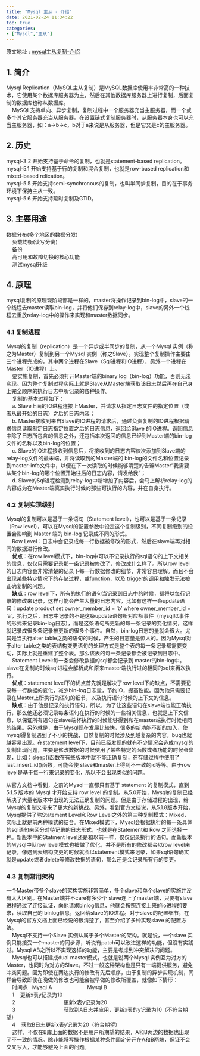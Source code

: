 ```yaml
---
title: "Mysql 主从 - 介绍"
date: 2021-02-24 11:34:22
toc: true
categories:
- ["Mysql","主从"]
---
```


原文地址 : [mysql主从复制-介绍](https://blog.csdn.net/jesseyoung/article/details/41942467)



## 1. 简介

Mysql Replication（MySQL主从复制）是MySQL数据库使用率非常高的一种技术，它使用某个数据库服务器为主，然后在其他数据库服务器上进行复制，后面复制的数据库也称从数据库。<br />    MySQL支持单向、异步复制，复制过程中一个服务器充当主服务器，而一个或多个其它服务器充当从服务器。在设置链式复制服务器时，从服务器本身也可以充当主服务器，如：a->b->c，b对于a来说是从服务器，但是它又是c的主服务器。


## 2. 历史

mysql-3.2 开始支持基于命令的复制，也就是statement-based replication。 <br />mysql-5.1 开始支持基于行的复制和混合复制，也就是row-based replication和mixed-based relication。<br />mysql-5.5 开始支持semi-synchronous的复制，也叫半同步复制，目的在于事务环境下保持主从一致。<br />mysql-5.6 开始支持延时复制及GTID。


## 3. 主要用途

数据分布(多个地区的数据分发)<br />    负载均衡(读写分离)<br />    备份<br />    高可用和故障切换的核心功能<br />    测试mysql升级


## 4. 原理

mysql复制的原理现阶段都是一样的，master将操作记录到bin-log中，slave的一个线程去master读取bin-log，并将他们保存到relay-log中，slave的另外一个线程去重放relay-log中的操作来实现和master数据同步。


### 4.1 复制进程

Mysql的复制（replication）是一个异步或半同步的复制，从一个Mysql 实例（称之为Master）复制到另一个Mysql 实例（称之Slave）。实现整个复制操作主要由三个进程完成的，其中两个进程在Slave（Sql进程和IO进程），另外一个进程在 Master（IO进程）上。<br />    要实施复制，首先必须打开Master端的binary log（bin-log）功能，否则无法实现。因为整个复制过程实际上就是Slave从Master端获取该日志然后再在自己身上完全顺序的执行日志中所记录的各种操作。<br />    复制的基本过程如下：<br />    a. Slave上面的IO进程连接上Master，并请求从指定日志文件的指定位置（或者从最开始的日志）之后的日志内容；<br />    b. Master接收到来自Slave的IO进程的请求后，通过负责复制的IO进程根据请求信息读取制定日志指定位置之后的日志信息，返回给Slave 的IO进程。返回信息中除了日志所包含的信息之外，还包括本次返回的信息已经到Master端的bin-log文件的名称以及bin-log的位置；<br />    c. Slave的IO进程接收到信息后，将接收到的日志内容依次添加到Slave端的relay-log文件的最末端，并将读取到的Master端的 bin-log的文件名和位置记录到master-info文件中，以便在下一次读取的时候能够清楚的告诉Master“我需要从某个bin-log的哪个位置开始往后的日志内容，请发给我”；<br />    d. Slave的Sql进程检测到relay-log中新增加了内容后，会马上解析relay-log的内容成为在Master端真实执行时候的那些可执行的内容，并在自身执行。


### 4.2 复制实现级别

Mysql的复制可以是基于一条语句（Statement level），也可以是基于一条记录（Row level），可以在Mysql的配置参数中设定这个复制级别，不同复制级别的设置会影响到 Master 端的 bin-log 记录成不同的形式。<br />    Row Level：日志中会记录成每一行数据被修改的形式，然后在slave端再对相同的数据进行修改。<br />    **优点**：在row level模式下，bin-log中可以不记录执行的sql语句的上下文相关的信息，仅仅只需要记录那一条记录被修改了，修改成什么样了。所以row level的日志内容会非常清楚的记录下每一行数据修改的细节，非常容易理解。而且不会出现某些特定情况下的存储过程，或function，以及 trigger的调用和触发无法被正确复制的问题。<br />    **缺点**：row level下，所有的执行的语句当记录到日志中的时候，都将以每行记录的修改来记录，这样可能会产生大量的日志内容，比如有这样一条update语句：update product set owner_member_id = ‘b’ where owner_member_id = ‘a’，执行之后，日志中记录的不是这条update语句所对应额事件（mysql以事件的形式来记录bin-log日志），而是这条语句所更新的每一条记录的变化情况，这样就记录成很多条记录被更新的很多个事件。自然，bin-log日志的量就会很大。尤其是当执行alter table之类的语句的时候，产生的日志量是惊人的。因为Mysql对于alter table之类的表结构变更语句的处理方式是整个表的每一条记录都需要变动，实际上就是重建了整个表。那么该表的每一条记录都会被记录到日志中。<br />    Statement Level:每一条会修改数据的sql都会记录到 master的bin-log中。slave在复制的时候sql进程会解析成和原来master端执行过的相同的sql来再次执行。<br />    **优点**：statement level下的优点首先就是解决了row level下的缺点，不需要记录每一行数据的变化，减少bin-log日志量，节约IO，提高性能。因为他只需要记录在Master上所执行的语句的细节，以及执行语句时候的上下文的信息。<br />    **缺点**：由于他是记录的执行语句，所以，为了让这些语句在slave端也能正确执行，那么他还必须记录每条语句在执行的时候的一些相关信息，也就是上下文信息，以保证所有语句在slave端杯执行的时候能够得到和在master端执行时候相同的结果。另外就是，由于Mysql现在发展比较快，很多的新功能不断的加入，使mysql得复制遇到了不小的挑战，自然复制的时候涉及到越复杂的内容，bug也就越容易出现。在statement level下，目前已经发现的就有不少情况会造成mysql的复制出现问题，主要是修改数据的时候使用了某些特定的函数或者功能的时候会出现，比如：sleep()函数在有些版本中就不能正确复制，在存储过程中使用了last_insert_id()函数，可能会使 slave和master上得到不一致的id等等。由于row level是基于每一行来记录的变化，所以不会出现类似的问题。

从官方文档中看到，之前的Mysql一直都只有基于 statement 的复制模式，直到 5.1.5 版本的 Mysql 才开始支持 row level 的复制。从5.0开始，Mysql的复制已经解决了大量老版本中出现的无法正确复制的问题。但是由于存储过程的出现，给Mysql的复制又带来了更大的新挑战。另外，看到官方文档说，从5.1.8版本开始，Mysql提供了除Statement Level和Row Level之外的第三种复制模式：Mixed，实际上就是前两种模式的结合。在Mixed模式下，Mysql会根据执行的每一条具体的sql语句来区分对待记录的日志形式，也就是在Statement和 Row 之间选择一种。新版本中的Statment level还是和以前一样，仅仅记录执行的语句。而新版本的Mysql中队row level模式也被做了优化，并不是所有的修改都会以row level来记录，像遇到表结构变更的时候就会以statement模式来记录，如果sql语句确实就是update或者delete等修改数据的语句，那么还是会记录所有行的变更。


### 4.3 复制常用架构

一个Master带多个slave的架构实施非常简单，多个slave和单个slave的实施并没有太大区别。在Master端并不care有多少个 slave连上了master端，只要有slave进程通过了连接认证，向他请求binlog信息，他就会按照连接上来的io进程的要求，读取自己的 binlog信息，返回给slave的IO进程。对于slave的配置细节，在Mysql的官方文档上面已经说的很清楚了，甚至介绍了多种实现slave 的配置方法。<br />    Mysql不支持一个Slave 实例从属于多个Master的架构。就是说，一个slave 实例只能接受一个master的同步源，听说有patch可以改进这样的功能，但没有实践过。Mysql AB之所以不实现这样的功能，主要是考虑到冲突解决的问题。<br />    Mysql也可以搭建成dual master模式，也就是说两个Mysql 实例互为对方的Master，也同时为对方的Slave。不过一般这种架构也是只有一端提供服务，避免冲突问题。因为即使在两边执行的修改有先后顺序，由于复制的异步实现机制，同样会导致即使在晚做的修改也可能会被早做的修改所覆盖，就像如下情形：<br />    时间点   Mysql A                        Mysql B<br />    1    更新x表y记录为10<br />    2                                      更新x表y记录为20<br />    3                                      获取到A日志并应用，更新x表的y记录为10（不符合期望）<br />    4    获取B日志更新x表y记录为20（符合期望）<br />    这样，不仅在B库上面的数据不是用户所期望的结果，A和B两边的数据也出现了不一致的情况。除非能将写操作根据某种条件固定分开在A和B两端，保证不会交叉写入，才能够避免上面的问题。

